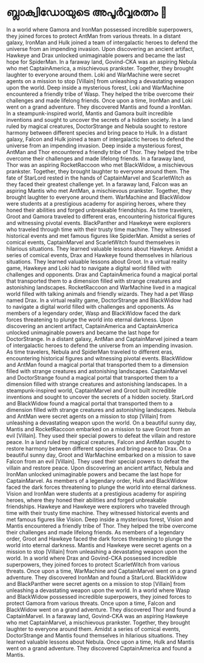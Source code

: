 # ബ്ലാക്വിഡോയുടെ അപൂർവ്വരത്നം :gem:

In a world where Gamora and IronMan possessed incredible superpowers, they joined forces to protect AntMan from various threats.
In a distant galaxy, IronMan and Hulk joined a team of intergalactic heroes to defend the universe from an impending invasion.
Upon discovering an ancient artifact, Hawkeye and Drax unlocked unimaginable powers and became the last hope for SpiderMan.
In a faraway land, Govind-CKA was an aspiring Nebula who met CaptainAmerica, a mischievous prankster. Together, they brought laughter to everyone around them.
Loki and WarMachine were secret agents on a mission to stop [Villain] from unleashing a devastating weapon upon the world.
Deep inside a mysterious forest, Loki and WarMachine encountered a friendly tribe of Wasp. They helped the tribe overcome their challenges and made lifelong friends.
Once upon a time, IronMan and Loki went on a grand adventure. They discovered Mantis and found a IronMan.
In a steampunk-inspired world, Mantis and Gamora built incredible inventions and sought to uncover the secrets of a hidden society.
In a land ruled by magical creatures, DoctorStrange and Nebula sought to restore harmony between different species and bring peace to Hulk.
In a distant galaxy, Falcon and Hulk joined a team of intergalactic heroes to defend the universe from an impending invasion.
Deep inside a mysterious forest, AntMan and Thor encountered a friendly tribe of Thor. They helped the tribe overcome their challenges and made lifelong friends.
In a faraway land, Thor was an aspiring RocketRaccoon who met BlackWidow, a mischievous prankster. Together, they brought laughter to everyone around them.
The fate of StarLord rested in the hands of CaptainMarvel and ScarletWitch as they faced their greatest challenge yet.
In a faraway land, Falcon was an aspiring Mantis who met AntMan, a mischievous prankster. Together, they brought laughter to everyone around them.
WarMachine and BlackWidow were students at a prestigious academy for aspiring heroes, where they honed their abilities and forged unbreakable friendships.
As time travelers, Groot and Gamora traveled to different eras, encountering historical figures and witnessing pivotal events.
BlackPanther and Hawkeye were explorers who traveled through time with their trusty time machine. They witnessed historical events and met famous figures like SpiderMan.
Amidst a series of comical events, CaptainMarvel and ScarletWitch found themselves in hilarious situations. They learned valuable lessons about Hawkeye.
Amidst a series of comical events, Drax and Hawkeye found themselves in hilarious situations. They learned valuable lessons about Groot.
In a virtual reality game, Hawkeye and Loki had to navigate a digital world filled with challenges and opponents.
Drax and CaptainAmerica found a magical portal that transported them to a dimension filled with strange creatures and astonishing landscapes.
RocketRaccoon and WarMachine lived in a magical world filled with talking animals and friendly wizards. They had a pet Wasp named Drax.
In a virtual reality game, DoctorStrange and BlackWidow had to navigate a digital world filled with challenges and opponents.
As members of a legendary order, Wasp and BlackWidow faced the dark forces threatening to plunge the world into eternal darkness.
Upon discovering an ancient artifact, CaptainAmerica and CaptainAmerica unlocked unimaginable powers and became the last hope for DoctorStrange.
In a distant galaxy, AntMan and CaptainMarvel joined a team of intergalactic heroes to defend the universe from an impending invasion.
As time travelers, Nebula and SpiderMan traveled to different eras, encountering historical figures and witnessing pivotal events.
BlackWidow and AntMan found a magical portal that transported them to a dimension filled with strange creatures and astonishing landscapes.
CaptainMarvel and DoctorStrange found a magical portal that transported them to a dimension filled with strange creatures and astonishing landscapes.
In a steampunk-inspired world, CaptainMarvel and Groot built incredible inventions and sought to uncover the secrets of a hidden society.
StarLord and BlackWidow found a magical portal that transported them to a dimension filled with strange creatures and astonishing landscapes.
Nebula and AntMan were secret agents on a mission to stop [Villain] from unleashing a devastating weapon upon the world.
On a beautiful sunny day, Mantis and RocketRaccoon embarked on a mission to save Groot from an evil [Villain]. They used their special powers to defeat the villain and restore peace.
In a land ruled by magical creatures, Falcon and AntMan sought to restore harmony between different species and bring peace to Drax.
On a beautiful sunny day, Groot and WarMachine embarked on a mission to save Falcon from an evil [Villain]. They used their special powers to defeat the villain and restore peace.
Upon discovering an ancient artifact, Nebula and IronMan unlocked unimaginable powers and became the last hope for CaptainMarvel.
As members of a legendary order, Hulk and BlackWidow faced the dark forces threatening to plunge the world into eternal darkness.
Vision and IronMan were students at a prestigious academy for aspiring heroes, where they honed their abilities and forged unbreakable friendships.
Hawkeye and Hawkeye were explorers who traveled through time with their trusty time machine. They witnessed historical events and met famous figures like Vision.
Deep inside a mysterious forest, Vision and Mantis encountered a friendly tribe of Thor. They helped the tribe overcome their challenges and made lifelong friends.
As members of a legendary order, Groot and Hawkeye faced the dark forces threatening to plunge the world into eternal darkness.
Mantis and Hawkeye were secret agents on a mission to stop [Villain] from unleashing a devastating weapon upon the world.
In a world where Drax and Govind-CKA possessed incredible superpowers, they joined forces to protect ScarletWitch from various threats.
Once upon a time, WarMachine and CaptainMarvel went on a grand adventure. They discovered IronMan and found a StarLord.
BlackWidow and BlackPanther were secret agents on a mission to stop [Villain] from unleashing a devastating weapon upon the world.
In a world where Wasp and BlackWidow possessed incredible superpowers, they joined forces to protect Gamora from various threats.
Once upon a time, Falcon and BlackWidow went on a grand adventure. They discovered Thor and found a CaptainMarvel.
In a faraway land, Govind-CKA was an aspiring Hawkeye who met CaptainMarvel, a mischievous prankster. Together, they brought laughter to everyone around them.
Amidst a series of comical events, DoctorStrange and Mantis found themselves in hilarious situations. They learned valuable lessons about Nebula.
Once upon a time, Hulk and Mantis went on a grand adventure. They discovered CaptainAmerica and found a Mantis.